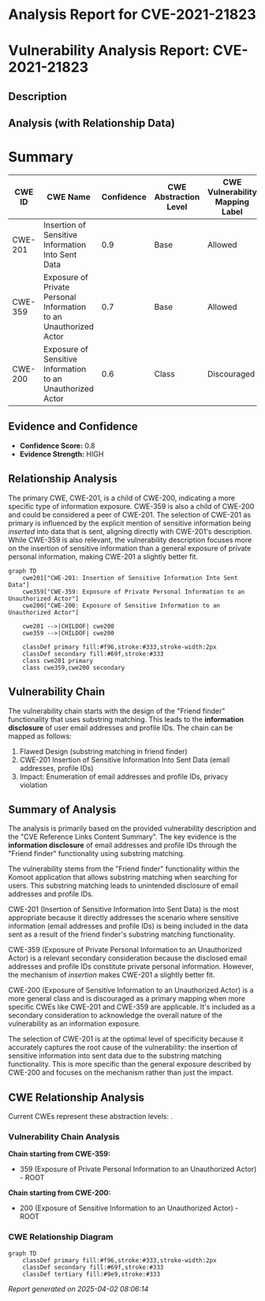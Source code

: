 # Analysis Report for CVE-2021-21823

# Vulnerability Analysis Report: CVE-2021-21823

## Description



## Analysis (with Relationship Data)

# Summary
| CWE ID | CWE Name | Confidence | CWE Abstraction Level | CWE Vulnerability Mapping Label | CWE-Vulnerability Mapping Notes |
|---|---|---|---|---|---|
| CWE-201 | Insertion of Sensitive Information Into Sent Data | 0.9 | Base | Allowed | Primary CWE |
| CWE-359 | Exposure of Private Personal Information to an Unauthorized Actor | 0.7 | Base | Allowed | Secondary Candidate |
| CWE-200 | Exposure of Sensitive Information to an Unauthorized Actor | 0.6 | Class | Discouraged | Secondary Candidate |

## Evidence and Confidence

*   **Confidence Score:** 0.8
*   **Evidence Strength:** HIGH

## Relationship Analysis
The primary CWE, CWE-201, is a child of CWE-200, indicating a more specific type of information exposure. CWE-359 is also a child of CWE-200 and could be considered a peer of CWE-201. The selection of CWE-201 as primary is influenced by the explicit mention of sensitive information being *inserted* into data that is sent, aligning directly with CWE-201's description. While CWE-359 is also relevant, the vulnerability description focuses more on the insertion of sensitive information than a general exposure of private personal information, making CWE-201 a slightly better fit.

```mermaid
graph TD
    cwe201["CWE-201: Insertion of Sensitive Information Into Sent Data"]
    cwe359["CWE-359: Exposure of Private Personal Information to an Unauthorized Actor"]
    cwe200["CWE-200: Exposure of Sensitive Information to an Unauthorized Actor"]

    cwe201 -->|CHILDOF| cwe200
    cwe359 -->|CHILDOF| cwe200

    classDef primary fill:#f96,stroke:#333,stroke-width:2px
    classDef secondary fill:#69f,stroke:#333
    class cwe201 primary
    class cwe359,cwe200 secondary
```

## Vulnerability Chain
The vulnerability chain starts with the design of the "Friend finder" functionality that uses substring matching. This leads to the **information disclosure** of user email addresses and profile IDs. The chain can be mapped as follows:

1.  Flawed Design (substring matching in friend finder)
2.  CWE-201 Insertion of Sensitive Information Into Sent Data (email addresses, profile IDs)
3.  Impact: Enumeration of email addresses and profile IDs, privacy violation

## Summary of Analysis
The analysis is primarily based on the provided vulnerability description and the "CVE Reference Links Content Summary". The key evidence is the **information disclosure** of email addresses and profile IDs through the "Friend finder" functionality using substring matching.

The vulnerability stems from the "Friend finder" functionality within the Komoot application that allows substring matching when searching for users. This substring matching leads to unintended disclosure of email addresses and profile IDs.

CWE-201 (Insertion of Sensitive Information Into Sent Data) is the most appropriate because it directly addresses the scenario where sensitive information (email addresses and profile IDs) is being included in the data sent as a result of the friend finder's substring matching functionality.

CWE-359 (Exposure of Private Personal Information to an Unauthorized Actor) is a relevant secondary consideration because the disclosed email addresses and profile IDs constitute private personal information. However, the mechanism of *insertion* makes CWE-201 a slightly better fit.

CWE-200 (Exposure of Sensitive Information to an Unauthorized Actor) is a more general class and is discouraged as a primary mapping when more specific CWEs like CWE-201 and CWE-359 are applicable. It's included as a secondary consideration to acknowledge the overall nature of the vulnerability as an information exposure.

The selection of CWE-201 is at the optimal level of specificity because it accurately captures the root cause of the vulnerability: the insertion of sensitive information into sent data due to the substring matching functionality. This is more specific than the general exposure described by CWE-200 and focuses on the mechanism rather than just the impact.


## CWE Relationship Analysis

Current CWEs represent these abstraction levels: .


### Vulnerability Chain Analysis

**Chain starting from CWE-359:**
- 359 (Exposure of Private Personal Information to an Unauthorized Actor) - ROOT


**Chain starting from CWE-200:**
- 200 (Exposure of Sensitive Information to an Unauthorized Actor) - ROOT



### CWE Relationship Diagram

```mermaid
graph TD
    classDef primary fill:#f96,stroke:#333,stroke-width:2px
    classDef secondary fill:#69f,stroke:#333
    classDef tertiary fill:#9e9,stroke:#333
```



*Report generated on 2025-04-02 08:06:14*

